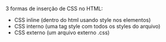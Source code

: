 3 formas de inserção de CSS no HTML:
- CSS inline (dentro do html usando style nos elementos)
- CSS interno (uma tag style com todos os styles do arquivo)
- CSS externo (um arquivo externo .css)